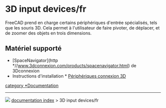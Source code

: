 # 3D input devices/fr
FreeCAD prend en charge certains périphériques d\'entrée spécialisés, tels que les souris 3D. Cela permet à l\'utilisateur de faire pivoter, de déplacer, et de zoomer des objets en trois dimensions.

## Matériel supporté 

-   [SpaceNavigator](http   *//www.3dconnexion.com/products/spacenavigator.html) de 3Dconnexion
-   Instructions d\'installation   * [Périphériques connexion 3D](3Dconnexion_input_devices/fr.md)

[category   *Documentation](category_Documentation.md)



---
![](images/Right_arrow.png) [documentation index](../README.md) > 3D input devices/fr
